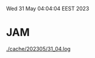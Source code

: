 Wed 31 May 04:04:04 EEST 2023
# JAM
<a href='./cache/202305/31_04.log'>./cache/202305/31_04.log</a>
